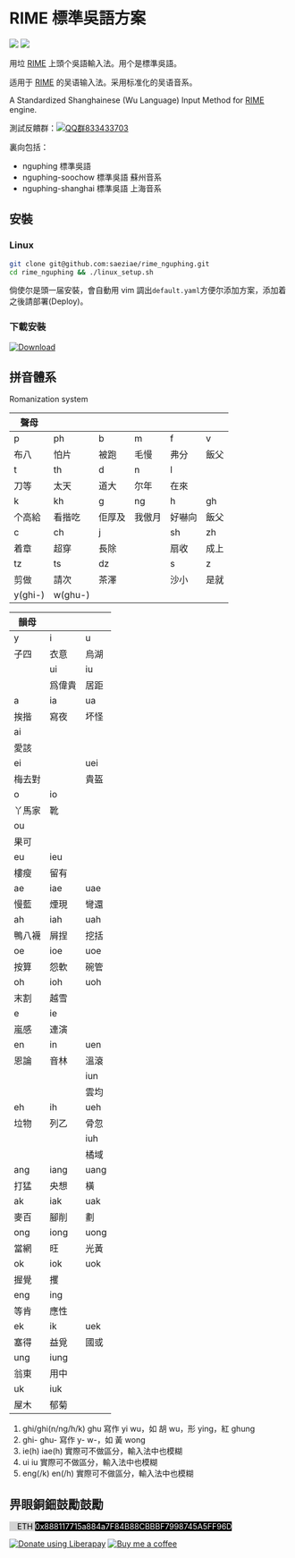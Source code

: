 # RIME 標準吳語方案

![](https://img.shields.io/github/v/release/saeziae/rime_nguphing?style=flat-square)
![](https://img.shields.io/github/license/saeziae/rime_nguphing?style=flat-square)

用垃 [RIME](https://rime.im/) 上頭个吳語輸入法。用个是標準吳語。

适用于 [RIME](https://rime.im/) 的吴语输入法。采用标准化的吴语音系。

A Standardized Shanghainese (Wu Language) Input Method for [RIME](https://rime.im/) engine.

測試反饋群：[![QQ群833433703](https://img.shields.io/static/v1?color=blue&label=QQ群&logo=Tencent+QQ&message=833433703&style=flat-square)](https://jq.qq.com/?_wv=1027&k=TP5MKGCC)

裏向包括：

- nguphing 標準吳語
- nguphing-soochow 標準吳語 蘇州音系
- nguphing-shanghai 標準吳語 上海音系

## 安裝

### Linux

```sh
git clone git@github.com:saeziae/rime_nguphing.git
cd rime_nguphing && ./linux_setup.sh
```

倘使尔是頭一届安裝，會自動用 vim 調出`default.yaml`方便尔添加方案，添加着之後請部署(Deploy)。

### 下載安裝

[![Download](https://img.shields.io/github/downloads/saeziae/rime_nguphing/total?style=for-the-badge)](https://github.com/saeziae/rime_nguphing/releases)

## 拼音體系

Romanization system

| 聲母    |         |        |        |        |      |
| ------- | ------- | ------ | ------ | ------ | ---- |
| p       | ph      | b      | m      | f      | v    |
| 布八    | 怕片    | 被跑   | 毛慢   | 弗分   | 飯父 |
| t       | th      | d      | n      | l      |      |
| 刀等    | 太天    | 道大   | 尔年   | 在來   |      |
| k       | kh      | g      | ng     | h      | gh   |
| 个高給  | 看揩吃  | 佢厚及 | 我傲月 | 好嚇向 | 飯父 |
| c       | ch      | j      |        | sh     | zh   |
| 着章    | 超穿    | 長除   |        | 扇收   | 成上 |
| tz      | ts      | dz     |        | s      | z    |
| 剪做    | 請次    | 茶澤   |        | 沙小   | 是就 |
| y(ghi-) | w(ghu-) |        |        |        |      |

| 韻母   |        |      |
| ------ | ------ | ---- |
| y      | i      | u    |
| 子四   | 衣意   | 烏湖 |
|        | ui     | iu   |
|        | 爲偉貴 | 居距 |
| a      | ia     | ua   |
| 挨揩   | 寫夜   | 坏怪 |
| ai     |        |      |
| 愛該   |        |      |
| ei     |        | uei  |
| 梅去對 |        | 貴盔 |
| o      | io     |      |
| 丫馬家 | 靴     |      |
| ou     |        |      |
| 果可   |        |      |
| eu     | ieu    |      |
| 樓瘦   | 留有   |      |
| ae     | iae    | uae  |
| 慢藍   | 煙現   | 彎還 |
| ah     | iah    | uah  |
| 鴨八襪 | 屑捏   | 挖括 |
| oe     | ioe    | uoe  |
| 按算   | 怨軟   | 碗管 |
| oh     | ioh    | uoh  |
| 末割   | 越雪   |      |
| e      | ie     |      |
| 嵐感   | 連演   |      |
| en     | in     | uen  |
| 恩論   | 音林   | 溫滾 |
|        |        | iun  |
|        |        | 雲均 |
| eh     | ih     | ueh  |
| 垃物   | 列乙   | 骨忽 |
|        |        | iuh  |
|        |        | 橘域 |
| ang    | iang   | uang |
| 打猛   | 央想   | 橫   |
| ak     | iak    | uak  |
| 麥百   | 腳削   | 劃   |
| ong    | iong   | uong |
| 當網   | 旺     | 光黃 |
| ok     | iok    | uok  |
| 握覺   | 攫     |      |
| eng    | ing    |      |
| 等肯   | 應性   |      |
| ek     | ik     | uek  |
| 塞得   | 益覓   | 國或 |
| ung    | iung   |      |
| 翁東   | 用中   |      |
| uk     | iuk    |      |
| 屋木   | 郁菊   |      |

1. ghi/ghi(n/ng/h/k) ghu 寫作 yi wu，如 胡 wu，形 ying，紅 ghung
1. ghi- ghu- 寫作 y- w-，如 黃 wong
1. ie(h) iae(h) 實際可不做區分，輸入法中也模糊
1. ui iu 實際可不做區分，輸入法中也模糊
1. eng(/k) en(/h) 實際可不做區分，輸入法中也模糊

## 畀眼銅鈿鼓勵鼓勵

<span background style="background-color:lightgrey;color: black;">
<img style="height:1em;vertical-align:baseline;" src="https://simpleicons.org/icons/ethereum.svg"/>ETH </span>
<span style="background-color:black;color:white">0x888117715a884a7F84B88CBBBF7998745A5FF96D</span>

<a href="https://liberapay.com/estela/donate"><img alt="Donate using Liberapay" src="https://liberapay.com/assets/widgets/donate.svg"></a>
[![Buy me a coffee](https://img.shields.io/static/v1?label=Ko-fi&message=Buy+me+a+coffee&color=FF5E5B&logo=Ko-fi&style=flat-square)](https://ko-fi.com/saeziae)
